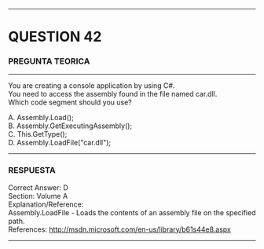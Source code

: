 ------

# QUESTION 42

### PREGUNTA TEORICA

------

You are creating a console application by using C#.  
You need to access the assembly found in the file named car.dll.  
Which code segment should you use?  

A. Assembly.Load();  
B. Assembly.GetExecutingAssembly();  
C. This.GetType();  
D. Assembly.LoadFile("car.dll");   







------

### RESPUESTA

Correct Answer: D  
Section: Volume A  
Explanation/Reference:  
Assembly.LoadFile - Loads the contents of an assembly file on the specified path.  
References: http://msdn.microsoft.com/en-us/library/b61s44e8.aspx

------

